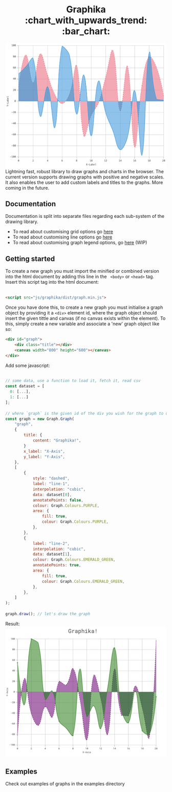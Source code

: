 <h1 align='center'>Graphika :chart_with_upwards_trend: :bar_chart: </h1>

![basic chart](./docs/img/front.png)
Lightning fast, robust library to draw graphs and charts in the browser. The current version supports drawing graphs with positive and negative scales. It also enables the user to add custom labels and titles to the graphs. More coming in the future.

## Documentation

Documentation is split into separate files regarding each sub-system of the drawing library.

-   To read about customising grid options go [here](docs/api/grid-options.md)
-   To read about customising line options go [here](docs/api/line-options.md)
-   To read about customising graph legend options, go [here](docs/api/legend-options.md) (WIP)

## Getting started

To create a new graph you must import the minified or combined version into the html document by adding this line in the ` <body>` or `<head>` tag. Insert this script tag into the html document:

```html

<script src="js/graphika/dist/graph.min.js">
```

Once you have done this, to create a new graph you must initialise a graph object by providing it a `<div>` element id, where the graph object should insert the given tittle and canvas (if no canvas exists within the element). To this, simply create a new variable and associate a 'new' graph object like so:

```html
<div id="graph">
    <div class="title"></div>
    <canvas width="800" height="600"></canvas>
</div>
```

Add some javascript:

```javascript

// some data, use a function to load it, fetch it, read csv
const dataset = [
  0: [...],
  1: [...]
];

// where `graph` is the given id of the div you wish for the graph to use
const graph = new Graph.Graph(
    "graph",
    {
        title: {
            content: "Graphika!",
        }
        x_label: "X-Axis",
        y_label: "Y-Axis",
    },
    [
        {
            style: "dashed",
            label: "line-1",
            interpolation: "cubic",
            data: dataset[0],
            annotatePoints: false,
            colour: Graph.Colours.PURPLE,
            area: {
                fill: true,
                colour: Graph.Colours.PURPLE,
            },
        },
        {
            label: "line-2",
            interpolation: "cubic",
            data: dataset[1],
            colour: Graph.Colours.EMERALD_GREEN,
            annotatePoints: true,
            area: {
                fill: true,
                colour: Graph.Colours.EMERALD_GREEN,
            },
        },
    ]
);

graph.draw(); // let's draw the graph
```

Result:
![basic chart](./docs/img/intro.png)

## Examples

Check out examples of graphs in the examples directory
